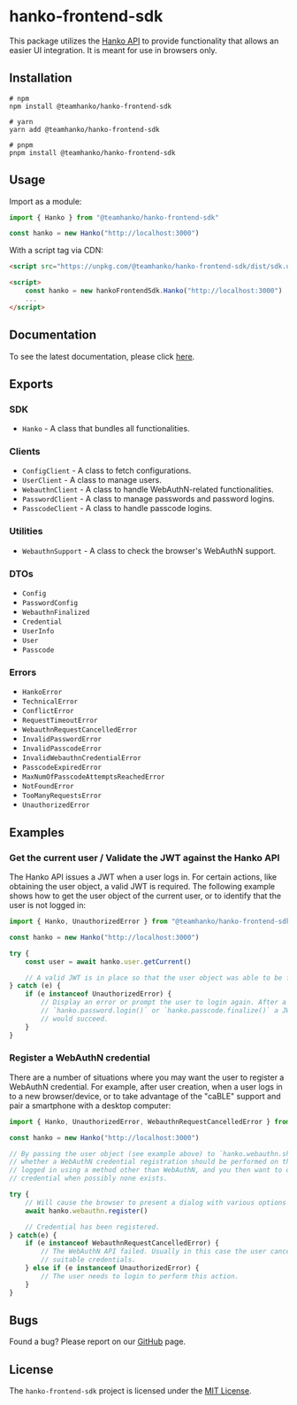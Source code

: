 # hanko-frontend-sdk

This package utilizes the [Hanko API](https://github.com/teamhanko/hanko/blob/main/backend/README.md) to provide
functionality that allows an easier UI integration. It is meant for use in browsers only.

## Installation

```shell
# npm
npm install @teamhanko/hanko-frontend-sdk

# yarn
yarn add @teamhanko/hanko-frontend-sdk

# pnpm
pnpm install @teamhanko/hanko-frontend-sdk
```

## Usage

Import as a module:

```typescript
import { Hanko } from "@teamhanko/hanko-frontend-sdk"

const hanko = new Hanko("http://localhost:3000")
```

With a script tag via CDN:

```html
<script src="https://unpkg.com/@teamhanko/hanko-frontend-sdk/dist/sdk.umd.js"></script>

<script>
    const hanko = new hankoFrontendSdk.Hanko("http://localhost:3000")
    ...
</script>
```

## Documentation

To see the latest documentation, please click [here](https://teamhanko.github.io/hanko/jsdoc/@teamhanko/hanko-frontend-sdk/0.0.1-alpha).

## Exports

### SDK

- `Hanko` - A class that bundles all functionalities.

### Clients

- `ConfigClient` - A class to fetch configurations.
- `UserClient` - A class to manage users.
- `WebauthnClient` - A class to handle WebAuthN-related functionalities.
- `PasswordClient` - A class to manage passwords and password logins.
- `PasscodeClient` - A class to handle passcode logins.

### Utilities

- `WebauthnSupport` - A class to check the browser's WebAuthN support.

### DTOs

- `Config`
- `PasswordConfig`
- `WebauthnFinalized`
- `Credential`
- `UserInfo`
- `User`
- `Passcode`

### Errors

- `HankoError`
- `TechnicalError`
- `ConflictError`
- `RequestTimeoutError`
- `WebauthnRequestCancelledError`
- `InvalidPasswordError`
- `InvalidPasscodeError`
- `InvalidWebauthnCredentialError`
- `PasscodeExpiredError`
- `MaxNumOfPasscodeAttemptsReachedError`
- `NotFoundError`
- `TooManyRequestsError`
- `UnauthorizedError`

## Examples

### Get the current user / Validate the JWT against the Hanko API

The Hanko API issues a JWT when a user logs in. For certain actions, like obtaining the user object, a valid  JWT is
required. The following example shows how to get the user object of the current user, or to identify that the user is
not logged in:

```typescript
import { Hanko, UnauthorizedError } from "@teamhanko/hanko-frontend-sdk"

const hanko = new Hanko("http://localhost:3000")

try {
    const user = await hanko.user.getCurrent()

    // A valid JWT is in place so that the user object was able to be fetched.
} catch (e) {
    if (e instanceof UnauthorizedError) {
        // Display an error or prompt the user to login again. After a successful call to `hanko.webauthn.login()`,
        // `hanko.password.login()` or `hanko.passcode.finalize()` a JWT will be issued and `hanko.user.getCurrent()`
        // would succeed.
    }
}
```

### Register a WebAuthN credential

There are a number of situations where you may want the user to register a WebAuthN credential. For example, after user
creation, when a user logs in to a new browser/device, or to take advantage of the "caBLE" support and pair a smartphone
with a desktop computer:

```typescript
import { Hanko, UnauthorizedError, WebauthnRequestCancelledError } from "@teamhanko/hanko-frontend-sdk"

const hanko = new Hanko("http://localhost:3000")

// By passing the user object (see example above) to `hanko.webauthn.shouldRegister(user)` you get an indication of
// whether a WebAuthN credential registration should be performed on the current browser. This is useful if the user has
// logged in using a method other than WebAuthN, and you then want to display a UI that allows the user to register a
// credential when possibly none exists.

try {
    // Will cause the browser to present a dialog with various options depending on the WebAuthN implemention.
    await hanko.webauthn.register()

    // Credential has been registered.
} catch(e) {
    if (e instanceof WebauthnRequestCancelledError) {
        // The WebAuthN API failed. Usually in this case the user cancelled the WebAuthN dialog or there were no
        // suitable credentials.
    } else if (e instanceof UnauthorizedError) {
        // The user needs to login to perform this action.
    }
}
```

## Bugs

Found a bug? Please report on our [GitHub](https://github.com/teamhanko/hanko/issues) page.

## License

The `hanko-frontend-sdk` project is licensed under the [MIT License](LICENSE).
